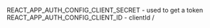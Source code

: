 REACT_APP_AUTH_CONFIG_CLIENT_SECRET - used to get a token
REACT_APP_AUTH_CONFIG_CLIENT_ID - clientId
/
